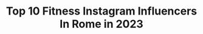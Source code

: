 ---
title: Top 10 Fitness Instagram Influencers In Rome in 2023
description: >-
  Find top fitness Instagram influencers in Rome in 2023. Most popular hashtags: #rome #fitness #italy #roma.
platform: Instagram
hits: 111
text_top: Identify the best Instagram influencers on inBeat.
text_bottom: Our database aggregates 111 Instagram influencers like this in Rome, Italy for you to connect with.
profiles:
  - username: "ascanio1973"
    fullname: >-
      Ascanio Pacelli CCM
    bio: >-
      GM at @terredeiconsoli, @hydrogen_official Ambassador Husband of an incredible woman @misskatia , my 💙’s 4 Maty&Tank
    location: "Italy"
    followers: 318856
    engagement: 166
    commentsToLikes: 0.029519
    id: ck5pw5prll88x0i11ct4d6mps
    verified: true
    hashtags: "#home, #usa, #golf, #rome"
  - username: "francescaabbatiello"
    fullname: >-
      Francesca Abbatiello
    bio: >-
      📸»Photomodel 🛍»Fashion Addicted 🏋🏼‍♀️»Beauty & Fitness 📍based in Rome, IT ♍️20
    location: "Italy"
    followers: 10298
    engagement: 1358
    commentsToLikes: 0.006937
    id: ckapck96g45rh0i789i468558
    verified: false
    hashtags: ""
  - username: "alessia_alfani"
    fullname: >-
      𝒜𝓁ℯ𝓈𝓈𝒾𝒶
    bio: >-
      𝐿𝑖𝑣𝑒 𝑖𝑛 𝑅𝑜𝑚𝑒 ♡ • 𝐴𝑟𝑐ℎ𝑒𝑜𝑙𝑜𝑔𝑖𝑠𝑡 • 𝐻𝑜𝑠𝑡𝑒𝑠𝑠 • 𝐶𝑖𝑡𝑖𝑧𝑒𝑛 𝑜𝑓 𝑡ℎ𝑒 𝑤𝑜𝑟𝑙𝑑 𝑀𝑦 𝑙𝑖𝑓𝑒, 𝑚𝑦 𝑝𝑎𝑠𝑠𝑖𝑜𝑛𝑠, 𝑚𝑦 𝑤𝑜𝑟𝑘 𝑎𝑛𝑑 𝑚𝑦 𝑡𝑟𝑎𝑣𝑒𝑙𝑠. #𝑏𝑙𝑜𝑔 #𝑡𝑟𝑎𝑣𝑒𝑙 #𝑤𝑎𝑛𝑑𝑒𝑟𝑙𝑢𝑠𝑡
    location: "Italy"
    followers: 7630
    engagement: 1212
    commentsToLikes: 0.042884
    id: ck9hbnpjfhnju0j78hf6fsxss
    verified: false
    hashtags: "#portrait, #music, #beauty, #holiday"
  - username: "richardgregsonfitness"
    fullname: >-
      RG FITNESS
    bio: >-
      💪🏻Online fitness Coach 👨🏼‍🎓Sports science BSc (hons) 📲Apply for online coaching below 👇🏻 📍#Manchester
    location: "Italy"
    followers: 19019
    engagement: 111
    commentsToLikes: 0.179908
    id: ckf5pxk307juw0j23a8qxrzup
    verified: false
    hashtags: "#rome, #ukfitness, #legday, #alphalete"
  - username: "michael.oliveira93"
    fullname: >-
      Michael Oliveira ® 
    bio: >-
      🇮🇹 Italian From 🇧🇷 Brazil __————    ————__ 🏡 Living in Rome Italy 🏋🏻‍♂️ Fitness ▪ Tattooed ▪ Lifestyle 💼 🔞🔥 Direct 📩
    location: "Italy"
    followers: 76104
    engagement: 171
    commentsToLikes: 0.011250
    id: ck6u96cdbvr9v0j71ytil6apq
    verified: false
    hashtags: "#fitnessboy, #estilomasculino, #gostoso, #tattoostyle"
  - username: "djdavidmorales"
    fullname: >-
      David Morales
    bio: >-
      New Release ‘LET IT GO’ by David Morales & Michelle Shapa
    location: "Italy"
    followers: 104528
    engagement: 78
    commentsToLikes: 0.027663
    id: ck0udpeqsjkdz0i19yspb0pzx
    verified: true
    hashtags: "#music, #photooftheday, #radio, #italy"
  - username: "veronicafabrianesi"
    fullname: >-
      𝐕𝐄𝐑𝐎𝐍𝐈𝐂𝐀 𝐅𝐀𝐁𝐑𝐈𝐀𝐍𝐄𝐒𝐈
    bio: >-
      🇮🇹 RUNNING | FITNESS 🏃🏻‍♀️Team Running: @runnertrainer 📍 Rome, Italy 💌 Collab: veronica.fabrianesi@gmail.com
    location: "Italy"
    followers: 79319
    engagement: 138
    commentsToLikes: 0.137452
    id: ck8ta5dlqqhh30j78h4anw4w1
    verified: false
    hashtags: "#instarunner, #igersroma, #selfie, #runners"
  - username: "danouuz"
    fullname: >-
      Danae Pappa
    bio: >-
      Full time Dancer, Actress, Performer Greek with a New York addiction. 🙉🙈🙊
    location: "Italy"
    followers: 185242
    engagement: 1042
    commentsToLikes: 0.007287
    id: ck15tvywuk6gg0i19ypwvgv9q
    verified: false
    hashtags: "#travel, #happy, #danouuz, #smile"
  - username: "anna.targa"
    fullname: >-
      Anna Targa
    bio: >-
      PROFESSIONAL PROTOGRAPHER 📸 @nikonitalia creator 📸 Corsi online di editing 🤓 Rome 🌍
    location: "Italy"
    followers: 28459
    engagement: 704
    commentsToLikes: 0.085322
    id: ck5bve8lyjhgf0i11sr9hcw8q
    verified: false
    hashtags: "#nikon, #thep0rtraitproject, #dress, #shotonlexar"
  - username: "angelicaceci95"
    fullname: >-
      Angelica 💙
    bio: >-
      Roma 🇮🇹 Estetista💆‍♀️ Nail artist 💅 Passion for fashion👗👠 Fitness addict🏋️‍♀️
    location: "Italy"
    followers: 3777
    engagement: 1923
    commentsToLikes: 0.142160
    id: ck8t5wrudbi500j78diegkd83
    verified: false
    hashtags: "#italy, #gym, #girly, #me"
---